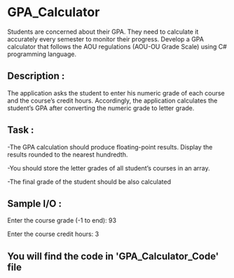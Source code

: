 # GPA_Calculator

Students are concerned about their GPA. They need to calculate it accurately every semester to monitor their progress. Develop a GPA calculator that follows the AOU regulations (AOU-OU Grade Scale) using C# programming language.

## Description :
The application asks the student to enter his numeric grade of each course and the course’s credit hours. Accordingly, the application calculates the student’s GPA after converting the numeric grade to letter grade. 

## Task :
-The GPA calculation should produce floating-point results. Display the results rounded to the nearest hundredth. 

-You should store the letter grades of all student’s courses in an array. 

-The final grade of the student should be also calculated

## Sample I/O :

Enter the course grade (-1 to end): 93

Enter the course credit hours: 3

## You will find the code in 'GPA_Calculator_Code' file
